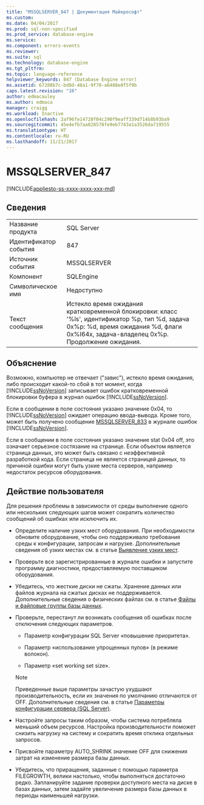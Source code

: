 ```yaml
---
title: "MSSQLSERVER_847 | Документация Майкрософт"
ms.custom: 
ms.date: 04/04/2017
ms.prod: sql-non-specified
ms.prod_service: database-engine
ms.service: 
ms.component: errors-events
ms.reviewer: 
ms.suite: sql
ms.technology: database-engine
ms.tgt_pltfrm: 
ms.topic: language-reference
helpviewer_keywords: 847 (Database Engine error)
ms.assetid: 67208b7c-bd8d-48a1-9f70-a6488e0f5f9b
caps.latest.revision: "16"
author: edmacauley
ms.author: edmaca
manager: craigg
ms.workload: Inactive
ms.openlocfilehash: 2af96fe14720f04c290f9eaff339d714b8b93ba9
ms.sourcegitcommit: 45e4efb7aa828578fe9eb7743a1a3526da719555
ms.translationtype: HT
ms.contentlocale: ru-RU
ms.lasthandoff: 11/21/2017
---
```

# <a name="mssqlserver847"></a>MSSQLSERVER_847
[!INCLUDE[appliesto-ss-xxxx-xxxx-xxx-md](../../includes/appliesto-ss-xxxx-xxxx-xxx-md.md)]
  
## <a name="details"></a>Сведения  
  
|||  
|-|-|  
|Название продукта|SQL Server|  
|Идентификатор события|847|  
|Источник события|MSSQLSERVER|  
|Компонент|SQLEngine|  
|Символическое имя|Недоступно|  
|Текст сообщения|Истекло время ожидания кратковременной блокировки: класс '%ls', идентификатор %p, тип %d, задача 0x%p: %d, время ожидания %d, флаги 0x%I64x, задача-владелец 0x%p. Продолжение ожидания.|  
  
## <a name="explanation"></a>Объяснение  
Возможно, компьютер не отвечает ("завис"), истекло время ожидания, либо происходит какой-то сбой в тот момент, когда [!INCLUDE[ssNoVersion](../../includes/ssnoversion-md.md)] записывает ошибок кратковременной блокировки буфера в журнал ошибок [!INCLUDE[ssNoVersion](../../includes/ssnoversion-md.md)].  
  
Если в сообщении в поле состояния указано значение 0x04, то [!INCLUDE[ssNoVersion](../../includes/ssnoversion-md.md)] ожидает операцию ввода-вывода. Кроме того, может быть получено сообщение [MSSQLSERVER_833](~/relational-databases/errors-events/mssqlserver-833-database-engine-error.md) в журнале ошибок [!INCLUDE[ssNoVersion](../../includes/ssnoversion-md.md)].  
  
Если в сообщении в поле состояния указано значение stat 0x04 off, это означает серьезное состязание на странице. Если объектом является страница данных, это может быть связано с неэффективной разработкой кода. Если страница не является страницей данных, то причиной ошибки могут быть узкие места серверов, например недостаток ресурсов оборудования.  
  
## <a name="user-action"></a>Действие пользователя  
Для решения проблемы в зависимости от среды выполнение одного или нескольких следующих шагов может сократить количество сообщений об ошибках или исключить их.  
  
-   Определите наличие узких мест оборудования. При необходимости обновите оборудование, чтобы оно поддерживало требования среды к конфигурации, запросам и нагрузке. Дополнительные сведения об узких местах см. в статье [Выявление узких мест](~/relational-databases/performance/identify-bottlenecks.md).  
  
-   Проверьте все зарегистрированные в журнале ошибки и запустите программу диагностики, предоставляемую поставщиком оборудования.  
  
-   Убедитесь, что жесткие диски не сжаты. Хранение данных или файлов журнала на сжатых дисках не поддерживается. Дополнительные сведения о физических файлах см. в статье [Файлы и файловые группы базы данных](~/relational-databases/databases/database-files-and-filegroups.md).  
  
-   Проверьте, перестанут ли возникать сообщения об ошибках после отключения следующих параметров.  
  
    -   Параметр конфигурации SQL Server «повышение приоритета».  
  
    -   Параметр «использование упрощенных пулов» (в режиме волокон).  
  
    -   Параметр «set working set size».  
  
    > [!NOTE]  
    > Приведенные выше параметры зачастую ухудшают производительность, если их значения по умолчанию отличаются от OFF. Дополнительные сведения см. в статье [Параметры конфигурации сервера (SQL Server)](~/database-engine/configure-windows/server-configuration-options-sql-server.md).  
  
-   Настройте запросы таким образом, чтобы система потребляла меньший объем ресурсов. Настройка производительности поможет снизить нагрузку на систему и сократить время отклика отдельных запросов.  
  
-   Присвойте параметру AUTO_SHRINK значение OFF для снижения затрат на изменение размера базы данных.  
  
-   Убедитесь, что приращения, заданные с помощью параметра FILEGROWTH, велики настолько, чтобы выполняться достаточно редко. Запланируйте задание проверки доступного места на диске в базах данных, затем задайте увеличение размера базы данных в периоды наименьшей нагрузки.  
  
